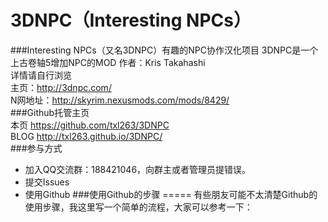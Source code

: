 3DNPC（Interesting NPCs）
=====
###Interesting NPCs（又名3DNPC）有趣的NPC协作汉化项目
3DNPC是一个上古卷轴5增加NPC的MOD 作者：Kris Takahashi  
详情请自行浏览  
主页：http://3dnpc.com/  
N网地址：http://skyrim.nexusmods.com/mods/8429/  
###Github托管主页  
本页 https://github.com/txl263/3DNPC  
BLOG http://txl263.github.io/3DNPC/  
###参与方式
-   加入QQ交流群：188421046，向群主或者管理员提错误。
-   提交Issues
-   使用Github
###使用Github的步骤
=====
有些朋友可能不太清楚Github的使用步骤，我这里写一个简单的流程，大家可以参考一下：
